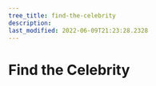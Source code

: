 ```yaml
---
tree_title: find-the-celebrity
description: 
last_modified: 2022-06-09T21:23:28.2328
---
```


# Find the Celebrity
